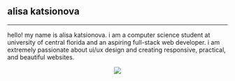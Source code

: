 ## alisa katsionova
---
hello! my name is alisa katsionova. i am a computer science student at university of central florida and an aspiring full-stack web developer. i am extremely passionate about ui/ux design and creating responsive, practical, and beautiful websites.

<p align="center">
  <img src="https://github-readme-stats.vercel.app/api/top-langs/?username=AlisaK13003&layout=compact&title_color=000000&text_color=000000&bg_color=D2B48C"/>
</p>
